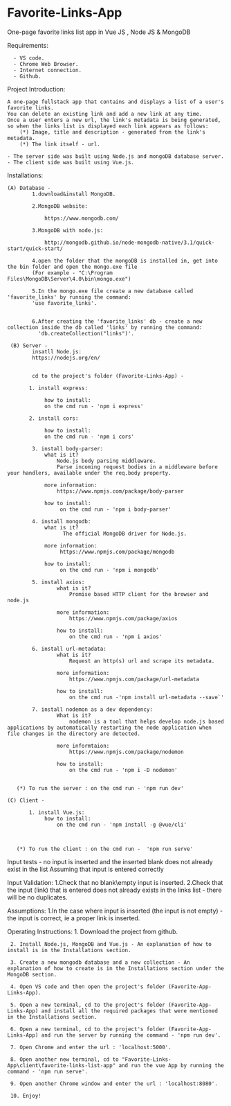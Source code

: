 # Favorite-Links-App
One-page favorite links list app in Vue JS , Node JS & MongoDB

Requirements:

      -	VS code.
      - Chrome Web Browser.
      - Internet connection.
      - Github.


Project Introduction:

    A one-page fullstack app that contains and displays a list of a user's favorite links. 
    You can delete an existing link and add a new link at any time. 
    Once a user enters a new url, the link's metadata is being generated, so when the links list is displayed each link appears as follows:
        (*) Image, title and description - generated from the link's metadata.
        (*) The link itself - url.

    - The server side was built using Node.js and mongoDB database server.
    - The client side was built using Vue.js.


Installations: 

    (A) Database -
            1.download&install MongoDB.
            
            2.MongoDB website:
            
                https://www.mongodb.com/
            
            3.MongoDB with node.js:
                
                http://mongodb.github.io/node-mongodb-native/3.1/quick-start/quick-start/

            4.open the folder that the mongoDB is installed in, get into the bin folder and open the mongo.exe file
            (For example - "C:\Program Files\MongoDB\Server\4.0\bin\mongo.exe") 

            5.In the mongo.exe file create a new database called 'favorite_links' by running the command:
            'use favorite_links'.
            
            
            6.After creating the 'favorite_links' db - create a new collection inside the db called 'links' by running the command:
              'db.createCollection("links")'.

     (B) Server - 
            insatll Node.js:
            https://nodejs.org/en/

            
            cd to the project's folder (Favorite-Links-App) -

           1. install express:

                how to install:
                on the cmd run - 'npm i express'

           2. install cors:

                how to install:
                on the cmd run - 'npm i cors'

            3. install body-parser:
                what is it?
                    Node.js body parsing middleware.
                    Parse incoming request bodies in a middleware before your handlers, available under the req.body property.
                    
                more information:
                    https://www.npmjs.com/package/body-parser

                how to install:
                     on the cmd run - 'npm i body-parser'

            4. install mongodb:
                what is it?
                      The official MongoDB driver for Node.js. 

                more information:
                     https://www.npmjs.com/package/mongodb
                
                how to install:
                     on the cmd run - 'npm i mongodb'

            5. install axios:
                    what is it?
                        Promise based HTTP client for the browser and node.js
                
                    more information:
                        https://www.npmjs.com/package/axios

                    how to install:
                        on the cmd run - 'npm i axios'
            
            6. install url-metadata:
                    what is it?
                        Request an http(s) url and scrape its metadata.

                    more information:
                        https://www.npmjs.com/package/url-metadata

                    how to install:
                        on the cmd run -'npm install url-metadata --save`'

            7. install nodemon as a dev dependency:
                    What is it?
                        nodemon is a tool that helps develop node.js based applications by automatically restarting the node application when file changes in the directory are detected.
                    
                    more informtaion: 
                        https://www.npmjs.com/package/nodemon

                    how to install:
                        on the cmd run - 'npm i -D nodemon'


       (*) To run the server : on the cmd run - 'npm run dev'

    (C) Client - 

           1. install Vue.js:
                how to install:
                    on the cmd run - 'npm install -g @vue/cli'

            

       (*) To run the client : on the cmd run -  'npm run serve'	


Input tests - no input is inserted and the inserted blank does not already exist in the list Assuming that input is entered correctly

Input Validation:
     1.Check that no blank\empty input is inserted.
     2.Check that the input (link) that is entered does not already exists in the links list - there will be no duplicates.

Assumptions:
     1.In the case where input is inserted (the input is not empty) - the input is correct, ie a proper link is inserted.


Operating Instructions:
	 1. Download the project from github.

	 2. Install Node.js, MongoDB and Vue.js - An explanation of how to install is in the Installations section.

	 3. Create a new mongodb database and a new collection - An explanation of how to create is in the Installations section under the MongoDB section.

	 4. Open VS code and then open the project's folder (Favorite-App-Links-App).

	 5. Open a new terminal, cd to the project's folder (Favorite-App-Links-App) and install all the required packages that were mentioned in the Installations section.

	 6. Open a new terminal, cd to the project's folder (Favorite-App-Links-App) and run the server by running the command - 'npm run dev'.

	 7. Open Chrome and enter the url : 'localhost:5000'.

	 8. Open another new terminal, cd to "Favorite-Links-App\client\favorite-links-list-app" and run the vue App by running the command - 'npm run serve'.

	 9. Open another Chrome window and enter the url : 'localhost:8080'.

     10. Enjoy!
